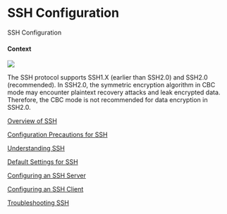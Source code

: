 SSH Configuration
=================

SSH Configuration

#### Context

![](public_sys-resources/note_3.0-en-us.png) 

The SSH protocol supports SSH1.X (earlier than SSH2.0) and SSH2.0 (recommended). In SSH2.0, the symmetric encryption algorithm in CBC mode may encounter plaintext recovery attacks and leak encrypted data. Therefore, the CBC mode is not recommended for data encryption in SSH2.0.


[Overview of SSH](galaxy_ssh_cfg_0002.html)



[Configuration Precautions for SSH](spec/SSH_limitation_CE_v6r23c00.html)



[Understanding SSH](galaxy_ssh_cfg_0004.html)



[Default Settings for SSH](galaxy_ssh_cfg_0007.html)



[Configuring an SSH Server](galaxy_ssh_cfg_0008.html)



[Configuring an SSH Client](galaxy_ssh_cfg_0013.html)



[Troubleshooting SSH](galaxy_ssh_cfg_0018.html)